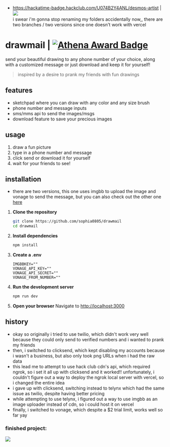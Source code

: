 - https://hackatime-badge.hackclub.com/U074B2Y4ANL/desmos-artist | ![](https://hackatime-badge.hackclub.com/U074B2Y4ANL/desmos-artist)  
i swear i'm gonna stop renaming my folders accidentally now,, there are two branches / two versions since one doesn't work with vercel

# drawmail  | [![Athena Award Badge](https://img.shields.io/endpoint?url=https%3A%2F%2Faward.athena.hackclub.com%2Fapi%2Fbadge)](https://award.athena.hackclub.com?utm_source=readme)

send your beautiful drawing to any phone number of your choice, along with a customized message or just download and keep it for yourself!
> inspired by a desire to prank my friends with fun drawings

## features
- sketchpad where you can draw with any color and any size brush
- phone number and message inputs
- sms/mms api to send the images/msgs
- download feature to save your precious images

## usage
1. draw a fun picture
2. type in a phone number and message
3. click send or download it for yourself
4. wait for your friends to see!

## installation  
- there are two versions, this one uses imgbb to upload the image and vonage to send the message, but you can also check out the other one [here](https://github.com/sophia0805/sturdy-waffle/tree/cdn-clicksend)
1. **Clone the repository**
   ```bash
   git clone https://github.com/sophia0805/drawmail
   cd drawmail
   ```

2. **Install dependencies**
   ```bash
   npm install
   ```

3. **Create a .env**
    ```.env
    IMGBBKEY=""
    VONAGE_API_KEY=""
    VONAGE_API_SECRET=""
    VONAGE_FROM_NUMBER=""
    ```

3. **Run the development server**
   ```bash
   npm run dev
   ```

4. **Open your browser**
   Navigate to [http://localhost:3000](http://localhost:3000)

## history
- okay so originally i tried to use twilio, which didn't work very well because they could only send to verified numbers and i wanted to prank my friends
- then, i switched to clicksend, which kept disabling my accounts because i wasn't a business, but also only took png URLs when i had the raw data
- this lead me to attempt to use hack club cdn's api, which required ngrok, so i set it all up with clicksend and it worked!! unfortunately, i couldn't figure out a way to deploy the ngrok local server with vercel, so i changed the entire idea
- i gave up with clicksend, switching instead to telynx which had the same issue as twilio, despite having better pricing
- while attempting to use telynx, i figured out a way to use imgbb as an image uploader instead of cdn, so i could host it on vercel
- finally, i switched to vonage, which despite a $2 trial limit, works well so far yay

### finished project:
![](https://hc-cdn.hel1.your-objectstorage.com/s/v3/327dd817897d301a541fce4386a6839b010f5b69_image.png) 
